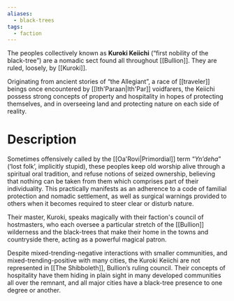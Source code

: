 ```yaml
---
aliases:
  - black-trees
tags:
  - faction
---
```

The peoples collectively known as **Kuroki Keiichi** (“first nobility of the black-tree”) are a nomadic sect found all throughout [[Bullion]]. They are ruled, loosely, by [[Kuroki]].

Originating from ancient stories of “the Allegiant”, a race of [[traveler]] beings once encountered by [[Ith'Paraan|Ith'Par]] voidfarers, the Keiichi possess strong concepts of property and hospitality in hopes of protecting themselves, and in overseeing land and protecting nature on each side of reality. 

# Description
Sometimes offensively called by the [[Oa'Rovi|Primordial]] term “*Yn’deha*” (‘lost folk’, implicitly stupid), these peoples keep old worship alive through a spiritual oral tradition, and refuse notions of seized ownership, believing that nothing can be taken from them which comprises part of their individuality. This practically manifests as an adherence to a code of familial protection and nomadic settlement, as well as surgical warnings provided to others when it becomes required to steer clear or disturb nature.

Their master, Kuroki, speaks magically with their faction's council of hostmasters, who each oversee a particular stretch of the [[Bullion]] wilderness and the black-trees that make their home in the towns and countryside there, acting as a powerful magical patron. 

Despite mixed-trending-negative interactions with smaller communities, and mixed-trending-positive with many cities, the Kuroki Keiichi are not represented in [[The Shibboleth]], Bullion’s ruling council. Their concepts of hospitality have them hiding in plain sight in many developed communities all over the remnant, and all major cities have a black-tree presence to one degree or another.
